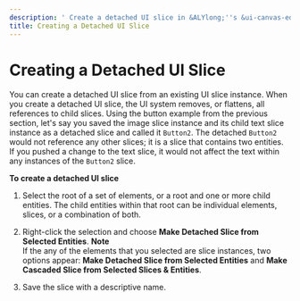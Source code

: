 ```yaml
---
description: ' Create a detached UI slice in &ALYlong;''s &ui-canvas-editor; . '
title: Creating a Detached UI Slice
---
```

# Creating a Detached UI Slice<a name="ui-editor-working-slices-detached"></a>

You can create a detached UI slice from an existing UI slice instance\. When you create a detached UI slice, the UI system removes, or flattens, all references to child slices\. Using the button example from the previous section, let's say you saved the image slice instance and its child text slice instance as a detached slice and called it `Button2`\. The detached `Button2` would not reference any other slices; it is a slice that contains two entities\. If you pushed a change to the text slice, it would not affect the text within any instances of the `Button2` slice\.

**To create a detached UI slice**

1. Select the root of a set of elements, or a root and one or more child entities\. The child entities within that root can be individual elements, slices, or a combination of both\.

1. Right\-click the selection and choose **Make Detached Slice from Selected Entities**\.
**Note**  
If the any of the elements that you selected are slice instances, two options appear: **Make Detached Slice from Selected Entities** and **Make Cascaded Slice from Selected Slices & Entities**\. 

1. Save the slice with a descriptive name\.